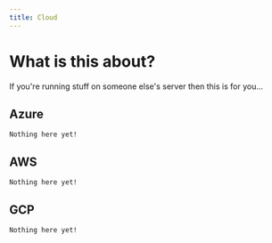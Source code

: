 ```yaml
---
title: Cloud
---
```


# What is this about?
If you're running stuff on someone else's server then this is for you...

## Azure
```
Nothing here yet!
```

## AWS
```
Nothing here yet!
```

## GCP
```
Nothing here yet!
```